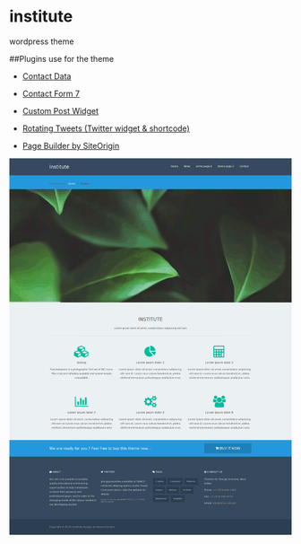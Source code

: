 institute 
=====

wordpress theme 


##Plugins use for the theme

- [Contact Data](https://wordpress.org/plugins/company-general-contact-data/)

- [Contact Form 7](http://wordpress.org/plugins/contact-form-7/)

- [Custom Post Widget](https://wordpress.org/plugins/custom-post-widget/)

- [Rotating Tweets (Twitter widget & shortcode)](https://wordpress.org/plugins/rotatingtweets/)

- [Page Builder by SiteOrigin](http://wordpress.org/plugins/siteorigin-panels/)

![The Design](screenshot.png)
